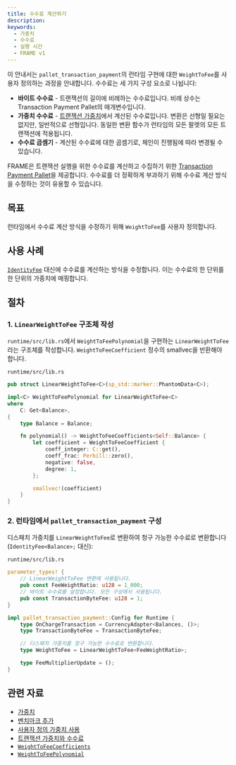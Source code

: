 ```yaml
---
title: 수수료 계산하기
description:
keywords:
  - 가중치
  - 수수료
  - 실행 시간
  - FRAME v1
---
```


이 안내서는 `pallet_transaction_payment`의 런타임 구현에 대한 `WeightToFee`를 사용자 정의하는 과정을 안내합니다.
수수료는 세 가지 구성 요소로 나뉩니다:

- **바이트 수수료** - 트랜잭션의 길이에 비례하는 수수료입니다.
  비례 상수는 Transaction Payment Pallet의 매개변수입니다.
- **가중치 수수료** - [트랜잭션 가중치](/ko/infrablockchain/learn/substrate/learn/frame/tx-weights-fees.md)에서 계산된 수수료입니다.
  변환은 선형일 필요는 없지만, 일반적으로 선형입니다.
  동일한 변환 함수가 런타임의 모든 팔렛의 모든 트랜잭션에 적용됩니다.
- **수수료 곱셈기** - 계산된 수수료에 대한 곱셈기로, 체인이 진행됨에 따라 변경될 수 있습니다.

FRAME은 트랜잭션 실행을 위한 수수료를 계산하고 수집하기 위한 [Transaction Payment Pallet](https://paritytech.github.io/substrate/master/pallet_transaction_payment/index.html)을 제공합니다.
수수료를 더 정확하게 부과하기 위해 수수료 계산 방식을 수정하는 것이 유용할 수 있습니다.

## 목표

런타임에서 수수료 계산 방식을 수정하기 위해 `WeightToFee`를 사용자 정의합니다.

## 사용 사례

[`IdentityFee`](https://paritytech.github.io/substrate/master/frame_support/weights/struct.IdentityFee.html) 대신에 수수료를 계산하는 방식을 수정합니다. 이는 수수료의 한 단위를 한 단위의 가중치에 매핑합니다.

## 절차

### 1. `LinearWeightToFee` 구조체 작성

`runtime/src/lib.rs`에서 `WeightToFeePolynomial`을 구현하는 `LinearWeightToFee`라는 구조체를 작성합니다.
`WeightToFeeCoefficient` 정수의 smallvec을 반환해야 합니다.

`runtime/src/lib.rs`

```rust
pub struct LinearWeightToFee<C>(sp_std::marker::PhantomData<C>);

impl<C> WeightToFeePolynomial for LinearWeightToFee<C>
where
	C: Get<Balance>,
{
	type Balance = Balance;

	fn polynomial() -> WeightToFeeCoefficients<Self::Balance> {
		let coefficient = WeightToFeeCoefficient {
			coeff_integer: C::get(),
			coeff_frac: Perbill::zero(),
			negative: false,
			degree: 1,
		};

		smallvec!(coefficient)
	}
}
```

### 2. 런타임에서 `pallet_transaction_payment` 구성

디스패치 가중치를 `LinearWeightToFee`로 변환하여 청구 가능한 수수료로 변환합니다 (`IdentityFee<Balance>;` 대신):

`runtime/src/lib.rs`

```rust
parameter_types! {
    // LinearWeightToFee 변환에 사용됩니다.
	pub const FeeWeightRatio: u128 = 1_000;
	// 바이트 수수료를 설정합니다. 모든 구성에서 사용됩니다.
	pub const TransactionByteFee: u128 = 1;
}

impl pallet_transaction_payment::Config for Runtime {
	type OnChargeTransaction = CurrencyAdapter<Balances, ()>;
	type TransactionByteFee = TransactionByteFee;

	// 디스패치 가중치를 청구 가능한 수수료로 변환합니다.
	type WeightToFee = LinearWeightToFee<FeeWeightRatio>;

	type FeeMultiplierUpdate = ();
}
```

## 관련 자료

- [가중치](/ko/infrablockchain/learn/substrate/learn/basic/glossary.md#가중치)
- [벤치마크 추가](./add-benchmarks.md)
- [사용자 정의 가중치 사용](./use-custom-weights.md)
- [트랜잭션 가중치와 수수료](/ko/infrablockchain/learn/substrate/learn/frame/tx-weights-fees.md)
- [`WeightToFeeCoefficients`](https://paritytech.github.io/substrate/master/frame_support/weights/type.WeightToFeeCoefficients.html)
- [`WeightToFeePolynomial`](https://paritytech.github.io/substrate/master/frame_support/weights/trait.WeightToFeePolynomial.html)